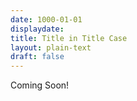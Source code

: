 ```yaml
---
date: 1000-01-01
displaydate: 
title: Title in Title Case
layout: plain-text
draft: false
---
```

Coming Soon!
